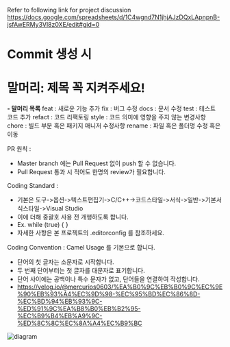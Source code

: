 Refer to following link for project discussion 
https://docs.google.com/spreadsheets/d/1C4wgnd7N1jhjAJzDQxLApnpnB-jsfAwERMy3Vl8z0XE/edit#gid=0

# Commit 생성 시 

# 말머리: 제목 꼭 지켜주세요!

**- 말머리 목록**
feat : 새로운 기능 추가
fix : 버그 수정
docs : 문서 수정
test : 테스트 코드 추가
refact : 코드 리팩토링
style : 코드 의미에 영향을 주지 않는 변경사항
chore : 빌드 부분 혹은 패키지 매니저 수정사항
rename : 파일 혹은 폴더명 수정 혹은 이동

PR 원칙 :  
- Master branch 에는 Pull Request 없이 push 할 수 없습니다.
- Pull Request 통과 시 적어도 한명의 review가 필요합니다.

Coding Standard : 
 - 기본은 도구->옵션->텍스트편집기->C/C++->코드스타일->서식->일반->기본서식스타일->Visual Studio
 - 이에 더해 중괄호 사용 전 개행하도록 합니다.
 - Ex.
   while (true)
   {
   }
 - 자세한 사항은 본 프로젝트의 .editorconfig 를 참조하세요.

Coding Convention : 
Camel Usage 를 기본으로 합니다.
- 단어의 첫 글자는 소문자로 시작합니다.
- 두 번째 단어부터는 첫 글자를 대문자로 표기합니다.
- 단어 사이에는 공백이나 특수 문자가 없고, 단어들을 연결하여 작성합니다.
- https://velog.io/@mercurios0603/%EA%B0%9C%EB%B0%9C%EC%9E%90%EB%93%A4%EC%9D%98-%EC%95%BD%EC%86%8D-%EC%BD%94%EB%93%9C-%ED%91%9C%EA%B8%B0%EB%B2%95-%EC%B9%B4%EB%A9%9C-%ED%8C%8C%EC%8A%A4%EC%B9%BC
 




![diagram](https://github.com/horntail0/SSDProject/assets/32266181/25a3b3ec-5afa-4462-bc9f-b100f8c6d730)

